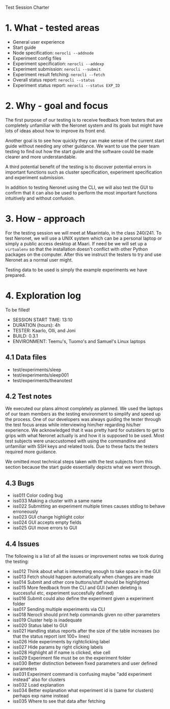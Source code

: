 Test Session Charter

# 1. What - tested areas

- General user experience
- Start guide
- Node specification: `nerocli --addnode`
- Experiment config files
- Experiment specification: `nerocli --addexp`
- Experiment submission: `nerocli --submit`
- Experiment result fetching: `nerocli --fetch`
- Overall status report: `nerocli --status`
- Experiment status report: `nerocli --status EXP_ID`

# 2. Why - goal and focus

The first purpose of our testing is to receive feedback from testers that are
completely unfamiliar with the Neronet system and its goals but might have
lots of ideas about how to improve its front end.

Another goal is to see how quickly they can make sense of the current start
guide without needing any other guidance. We want to use the peer team
testing to find out how the start guide and the software could be made clearer
and more understandable.

A third potential benefit of the testing is to discover potential errors in
important functions such as cluster specification, experiment specification
and experiment submission.

In addition to testing Neronet using the CLI, we will also test the GUI to
confirm that it can also be used to perform the most important functions
intuitively and without confusion.

# 3. How - approach

For the testing session we will meet at Maarintalo, in the class 240/241. To
test Neronet, we will use a UNIX system which can be a personal laptop or
simply a public access desktop at Maari. If need be we will set up a
`virtualenv` so that the installation doesn't conflict with other Python
packages on the computer. After this we instruct the testers to try and use
Neronet as a normal user might.

Testing data to be used is simply the example experiments we have prepared.

# 4. Exploration log

To be filled!

- SESSION START TIME: 13:10
- DURATION (hours): 4h
- TESTER: Kaarlo, Olli, and Joni
- BUILD: 0.3.1
- ENVIRONMENT: Teemu's, Tuomo's and Samuel's Linux laptops

## 4.1 Data files

- test/experiments/sleep
- test/experiments/sleep001
- test/experiments/theanotest

## 4.2 Test notes

We executed our plans almost completely as planned. We used the laptops of our
team members as the testing environment to simplify and speed up the process.
One of our developers was always guiding the tester through the test focus
areas while interviewing him/her regarding his/her experience. We acknowledged
that it was pretty hard for outsiders to get to grips with what Neronet actually
is and how it is supposed to be used. Most test subjects were unaccustomed with
using the commandline and unfamiliar with SSH keys and related tools. Due to
these facts the testers required more guidance.

We omitted most technical steps taken with the test subjects from this section
because the start guide essentially depicts what we went through.

## 4.3 Bugs

- iss011 Color coding bug
- iss033 Making a cluster with a same name
- iss022 Submitting an experiment multiple times causes stdlog to behave
  erroneously
- iss023 GUI change highlight color
- iss024 GUI accepts empty fields
- iss025 GUI move errors to GUI

## 4.4 Issues

The following is a list of all the issues or improvement notes we took during
the testing:

- iss012 Think about what is interesting enough to take space in the GUI
- iss013 Fetch should happen automatically when changes are made
- iss014 Submit and other core buttons/stuff should be highlighted
- iss015 More feedback from the CLI and GUI (when deleting is successful etc, experiment succesfully defined)
- iss016 Submit could also define the experiment given a experiment folder
- iss017 Sending multiple experiments via CLI
- iss018 Nerocli should print help commands given no other parameters
- iss019 Cluster help is inadequate
- iss020 Status label to GUI
- iss021 Handling status reports after the size of the table increases (so that the status report isnt 100+ lines)
- iss026 Hide experiments by rightclicking label
- iss027 Hide params by right clicking labels
- iss028 Highlight all if name is clicked, else cell
- iss029 Experiment file must be on the experiment folder
- iss030 Better distinction between fixed parameters and user defined parameters
- iss031 Experiment command is confusing maybe "add experiment instead" also for clusters
- iss032 Load explanation
- iss034 Better explanation what experiment id is (same for clusters) perhaps exp name instead
- iss035 Where to see that data after fetching
